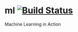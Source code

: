 # ml [![Build Status](https://travis-ci.org/MrBrownWins/ml.svg?branch=master)](https://travis-ci.org/MrBrownWins/ml)
Machine Learning in Action
